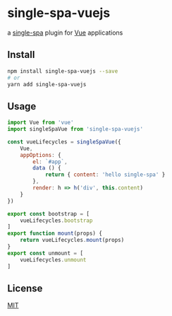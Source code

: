 # single-spa-vuejs
a [single-spa] plugin for [Vue] applications

## Install

```sh
npm install single-spa-vuejs --save
# or
yarn add single-spa-vuejs
```

## Usage

```js
import Vue from 'vue'
import singleSpaVue from 'single-spa-vuejs'

const vueLifecycles = singleSpaVue({
    Vue,
    appOptions: {
        el: `#app`,
        data () {
            return { content: 'hello single-spa' }
        },
        render: h => h('div', this.content)
    }
})

export const bootstrap = [
    vueLifecycles.bootstrap
]
export function mount(props) {
    return vueLifecycles.mount(props)
}
export const unmount = [
    vueLifecycles.unmount
]
```

## License

[MIT](http://opensource.org/licenses/MIT)

[single-spa]: <https://single-spa.js.org/>
[Vue]: <https://vuejs.org/>
